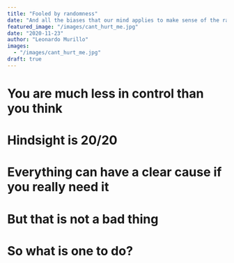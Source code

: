 ```yaml
---
title: "Fooled by randomness"
date: "And all the biases that our mind applies to make sense of the randomness in life"
featured_image: "/images/cant_hurt_me.jpg"
date: "2020-11-23"
author: "Leonardo Murillo"
images:
  - "/images/cant_hurt_me.jpg"
draft: true
---
```

# You are much less in control than you think

# Hindsight is 20/20

# Everything can have a clear cause if you really need it

# But that is not a bad thing

# So what is one to do?
